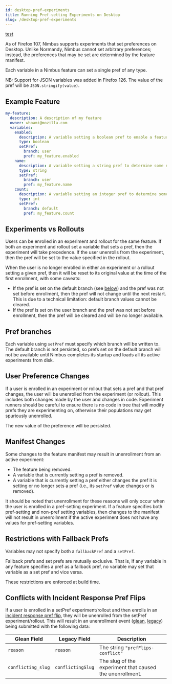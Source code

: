 ```yaml
---
id: desktop-pref-experiments
title: Running Pref-setting Experiments on Desktop
slug: /desktop-pref-experiments
---
```


[test][prefFlips]

As of Firefox 107, Nimbus supports experiments that set preferences on Desktop.
Unlike Normandy, Nimbus cannot set arbitrary preferences; instead, the
preferences that may be set are determined by the feature manifest.

Each variable in a Nimbus feature can set a single pref of any type.

NB: Support for JSON variables was added in Firefox 126. The value of the pref
will be `JSON.stringify(value)`.

## Example Feature

```yaml
my-feature:
  description: A description of my feature
  owner: whoami@mozilla.com
  variables:
    enabled:
      description: A variable setting a boolean pref to enable a feature.
      type: boolean
      setPref:
        branch: user
        pref: my_feature.enabled
    name:
      description: A variable setting a string pref to determine some name.
      type: string
      setPref:
        branch: user
        pref: my_feature.name
    count:
      description: A variable setting an integer pref to determine some count.
      type: int
      setPref:
        branch: default
        pref: my_feature.count
```

## Experiments vs Rollouts

Users can be enrolled in an experiment and rollout for the same feature. If both
an experiment and rollout set a variable that sets a pref, then the experiment
will take precedence. If the user unenrolls from the experiment, then the pref
will be set to the value specified in the rollout.

When the user is no longer enrolled in either an experiment or a rollout setting
a given pref, then it will be reset to its original value at the time of the
first enrollment, with some caveats:

* If the pref is set on the default branch (see [below](#pref-branches)) and the
  pref was not set before enrollment, then the pref will not change until the
  next restart. This is due to a technical limitation: default branch values
  cannot be cleared.
* If the pref is set on the user branch and the pref was not set before
  enrollment, then the pref will be cleared and will be no longer available.

## Pref branches

Each variable using `setPref` must specify which branch will be written to.
The default branch is not persisted, so prefs set on the default branch will not
be available until Nimbus completes its startup and loads all its active
experiments from disk.

## User Preference Changes

If a user is enrolled in an experiment or rollout that sets a pref and that pref
changes, the user will be unenrolled from the experiment (or rollout). This
includes both changes made by the user and changes in code. Experiment runners
should be careful to ensure there is no code in tree that will modify prefs they
are experimenting on, otherwise their populations may get spuriously unenrolled.

The new value of the preference will be persisted.

## Manifest Changes

Some changes to the feature manifest may result in unenrollment from an active
experiment:

* The feature being removed.
* A variable that is currently setting a pref is removed.
* A variable that is currently setting a pref either changes the pref it is
  setting or no longer sets a pref (i.e., its `setPref` value changes or is
  removed).

It should be noted that unenrollment for these reasons will only occur when the
user is enrolled in a pref-setting experiment. If a feature specifies both
pref-setting and non-pref setting variables, then changes to the manifest will
not result in unenrollment if the active experiment does not have any values for
pref-setting variables.

## Restrictions with Fallback Prefs

Variables may not specify both a `fallbackPref` and a `setPref`.

Fallback prefs and set prefs are mutually exclusive. That is, If any variable in
any feature specifies a pref as a fallback pref, no variable may set that
variable as a set pref and vice versa.

These restrictions are enforced at build time.

## Conflicts with Incident Response Pref Flips

If a user is enrolled in a setPref experiment/rollout and then enrolls in an
[incident response pref flip][prefFlips], they will be unenrolled from the
setPref experiment/rollout. This will result in an unenrollment event
([glean][glean-telemetry], [legacy][legacy-telemetry]) being submitted with the
following data:

<table>
  <thead>
    <tr>
      <th>Glean Field</th>
      <th>Legacy Field</th>
      <th>Description</th>
    </tr>
  </thead>
  <tbody>
    <tr>
      <td><code>reason</code></td>
      <td><code>reason</code></td>
      <td>The string <code>"prefFlips-conflict"</code></td>
    </tr>
    <tr>
      <td><code>conflicting_slug</code></td>
      <td><code>conflictingSlug</code></td>
      <td>The slug of the experiment that caused the unenrollment.</td>
    </tr>
  </tbody>
</table>


[prefFlips]: /desktop-incident-response
[glean-telemetry]: https://dictionary.telemetry.mozilla.org/apps/firefox_desktop/metrics/nimbus_events_unenrollment
[legacy-telemetry]: https://probes.telemetry.mozilla.org/?search=unenroll&view=detail&probeId=event%2Fnormandy.unenroll%23unenroll
